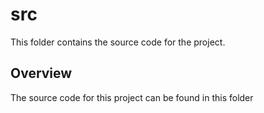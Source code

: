 # src

This folder contains the source code for the project.

## Overview

The source code for this project can be found in this folder
